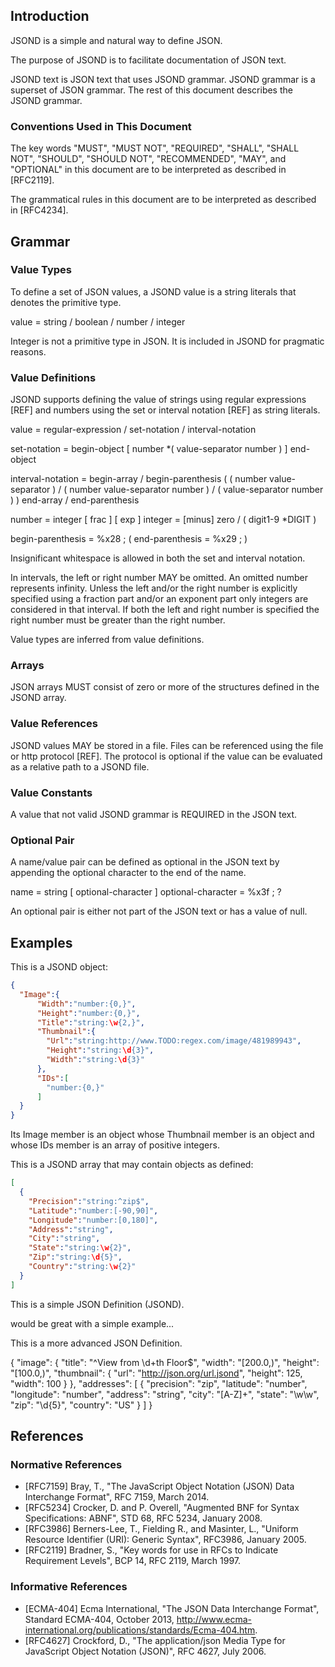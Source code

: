 ## Introduction

JSOND is a simple and natural way to define JSON.

The purpose of JSOND is to facilitate documentation of JSON text.

JSOND text is JSON text that uses JSOND grammar. JSOND grammar is a superset of JSON grammar. The rest of this document describes the JSOND grammar.

### Conventions Used in This Document

The key words "MUST", "MUST NOT", "REQUIRED", "SHALL", "SHALL NOT", "SHOULD", "SHOULD NOT", "RECOMMENDED", "MAY", and "OPTIONAL" in this document are to be interpreted as described in [RFC2119].

The grammatical rules in this document are to be interpreted as described in [RFC4234].

## Grammar

### Value Types

To define a set of JSON values, a JSOND value is a string literals that denotes the primitive type.

value = string / boolean / number / integer

Integer is not a primitive type in JSON. It is included in JSOND for pragmatic reasons.

### Value Definitions

JSOND supports defining the value of strings using regular expressions [REF] and numbers using the set or interval notation [REF] as string literals.

value = regular-expression / set-notation / interval-notation

set-notation = begin-object [ number *( value-separator number ) ] end-object

interval-notation = begin-array / begin-parenthesis ( ( number value-separator ) / ( number value-separator number ) / ( value-separator number ) ) end-array / end-parenthesis

number = integer [ frac ] [ exp ]
integer = [minus] zero / ( digit1-9 *DIGIT )

begin-parenthesis = %x28 ; (
end-parenthesis = %x29	 ; )

Insignificant whitespace is allowed in both the set and interval notation.

In intervals, the left or right number MAY be omitted. An omitted number represents infinity. Unless the left and/or the right number is explicitly specified using a fraction part and/or an exponent part only integers are considered in that interval. If both the left and right number is specified the right number must be greater than the right number.

Value types are inferred from value definitions.

### Arrays

JSON arrays MUST consist of zero or more of the structures defined in the JSOND array.

### Value References

JSOND values MAY be stored in a file. Files can be referenced using the file or http protocol [REF]. The protocol is optional if the value can be evaluated as a relative path to a JSOND file.

### Value Constants

A value that not valid JSOND grammar is REQUIRED in the JSON text.

### Optional Pair

A name/value pair can be defined as optional in the JSON text by appending the optional character to the end of the name.

name = string [ optional-character ]
optional-character = %x3f ; ?

An optional pair is either not part of the JSON text or has a value of null.

## Examples

This is a JSOND object:

```json
{
  "Image":{
      "Width":"number:{0,}",
      "Height":"number:{0,}",
      "Title":"string:\w{2,}",
      "Thumbnail":{
        "Url":"string:http://www.TODO:regex.com/image/481989943",
        "Height":"string:\d{3}",
        "Width":"string:\d{3}"
      },
      "IDs":[
        "number:{0,}"
      ]
  }
}
```

Its Image member is an object whose Thumbnail member is an object and whose IDs member is an array of positive integers.

This is a JSOND array that may contain objects as defined:

```json
[
  {
    "Precision":"string:^zip$",
    "Latitude":"number:[-90,90]",
    "Longitude":"number:[0,180]",
    "Address":"string",
    "City":"string",
    "State":"string:\w{2}",
    "Zip":"string:\d{5}",
    "Country":"string:\w{2}"
  }
]
```

This is a simple JSON Definition (JSOND).

would be great with a simple example...

This is a more advanced JSON Definition.

{
  "image": {
    "title":    "^View from \d+th Floor$",
    "width":    "[200.0,)",
    "height":   "[100.0,)",
    "thumbnail": {
      "url":    "http://json.org/url.jsond",
      "height": 125,
      "width":  100
    }
  },
  "addresses": [
    {
      "precision": "zip",
      "latitude":  "number",
      "longitude": "number",
      "address":   "string",
      "city":      "[A-Z]+",
      "state":     "\w\w",
      "zip":       "\d{5}",
      "country":   "US"
    }
  ]
}

## References

### Normative References

- [RFC7159]  Bray, T., "The JavaScript Object Notation (JSON) Data Interchange Format", RFC 7159, March 2014.
- [RFC5234]  Crocker, D. and P. Overell, "Augmented BNF for Syntax Specifications: ABNF", STD 68, RFC 5234, January 2008.
- [RFC3986]  Berners-Lee, T., Fielding R., and Masinter, L., "Uniform Resource Identifier (URI): Generic Syntax", RFC3986, January 2005.
- [RFC2119]  Bradner, S., "Key words for use in RFCs to Indicate Requirement Levels", BCP 14, RFC 2119, March 1997.

### Informative References

- [ECMA-404]  Ecma International, "The JSON Data Interchange Format", Standard ECMA-404, October 2013, <http://www.ecma-international.org/publications/standards/Ecma-404.htm>.
- [RFC4627]  Crockford, D., "The application/json Media Type for JavaScript Object Notation (JSON)", RFC 4627, July 2006.
